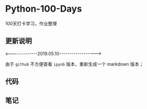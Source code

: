 # Python-100-Days
100天打卡学习，作业整理

## 更新说明

<-------------2019.05.10------------------>

由于 `github` 不方便查看 `ipynb` 版本，重新生成一个 markdown 版本；


## 代码



## 笔记
